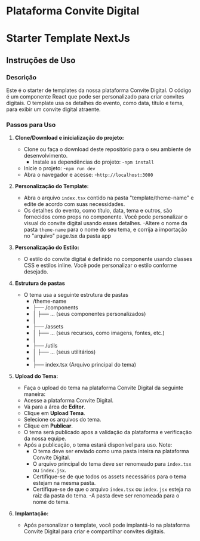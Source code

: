 # Plataforma Convite Digital

# Starter Template NextJs

## Instruções de Uso

### Descrição

Este é o starter de templates da nossa plataforma Convite Digital. O código é um componente React que pode ser personalizado para criar convites digitais. O template usa os detalhes do evento, como data, título e tema, para exibir um convite digital atraente.

### Passos para Uso

1. **Clone/Download e inicialização do projeto:**

   - Clone ou faça o download deste repositório para o seu ambiente de desenvolvimento.
     - Instale as dependências do projeto: -`npm install`
   - Inicie o projeto: -`npm run dev`
   - Abra o navegador e acesse: -`http://localhost:3000`

2. **Personalização do Template:**

   - Abra o arquivo `index.tsx` contido na pasta "template/theme-name" e edite de acordo com suas necessidades.
   - Os detalhes do evento, como título, data, tema e outros, são fornecidos como props no componente. Você pode personalizar o visual do convite digital usando esses detalhes.
     -Altere o nome da pasta `theme-name` para o nome do seu tema, e corrija a importação no "arquivo" page.tsx da pasta app

3. **Personalização do Estilo:**

   - O estilo do convite digital é definido no componente usando classes CSS e estilos inline. Você pode personalizar o estilo conforme desejado.

4. **Estrutura de pastas**
   - O tema usa a seguinte estrutura de pastas
     - /theme-name
     - ├── /components
     - │ ├── ... (seus componentes personalizados)
     - │
     - ├── /assets
     - │ ├── ... (seus recursos, como imagens, fontes, etc.)
     - │
     - ├── /utils
     - │ ├── ... (seus utilitários)
     - │
     - ├── index.tsx (Arquivo principal do tema)

6. **Upload do Tema:**

   - Faça o upload do tema na plataforma Convite Digital da seguinte maneira:
   - Acesse a plataforma Convite Digital.
   - Vá para a área de **Editor**.
   - Clique em **Upload Tema**.
   - Selecione os arquivos do tema.
   - Clique em **Publicar**.
   - O tema será publicado apos a validação da plataforma e verificação da nossa equipe.
   - Após a publicação, o tema estará disponível para uso.
     Note:
     - O tema deve ser enviado como uma pasta inteira na plataforma Convite Digital.
     - O arquivo principal do tema deve ser renomeado para `index.tsx` ou `index.jsx`.
     - Certifique-se de que todos os assets necessários para o tema estejam na mesma pasta.
     - Certifique-se de que o arquivo `index.tsx` ou `index.jsx` esteja na raiz da pasta do tema.
       -A pasta deve ser renomeada para o nome do tema.

7. **Implantação:**
   - Após personalizar o template, você pode implantá-lo na plataforma Convite Digital para criar e compartilhar convites digitais.
